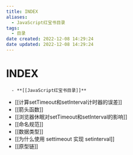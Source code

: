 ```yaml
---
title: INDEX
aliases:
  - JavaScript红宝书目录
tags:
  - 目录
date created: 2022-12-08 14:29:24
date updated: 2022-12-08 14:29:24
---
```


# INDEX

      - **[[JavaScript红宝书目录]]**
- [[计算setTimeout和setInterval计时器的误差]]
- [[箭头函数]]
- [[浏览器休眠对setTimeout和setInterval的影响]]
- [[命名规范]]
- [[数据类型]]
- [[为什么使用 settimeout 实现 setinterval]]
- [[原型链]]
